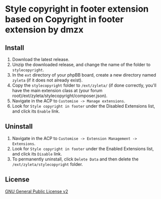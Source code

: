 # Style copyright in footer extension based on Copyright in footer extension by dmzx

## Install

1. Download the latest release.
2. Unzip the downloaded release, and change the name of the folder to `stylecopyright`.
3. In the `ext` directory of your phpBB board, create a new directory named `zyleta` (if it does not already exist).
4. Copy the `stylecopyright` folder to `/ext/zyleta/` (if done correctly, you'll have the main extension class at (your forum root)/ext/zyleta/stylecopyright/composer.json).
5. Navigate in the ACP to `Customise -> Manage extensions`.
6. Look for `Style copyright in footer` under the Disabled Extensions list, and click its `Enable` link.

## Uninstall

1. Navigate in the ACP to `Customise -> Extension Management -> Extensions`.
2. Look for `Style copyright in footer` under the Enabled Extensions list, and click its `Disable` link.
3. To permanently uninstall, click `Delete Data` and then delete the `/ext/zyleta/stylecopyright` folder.

## License
[GNU General Public License v2](http://opensource.org/licenses/GPL-2.0)